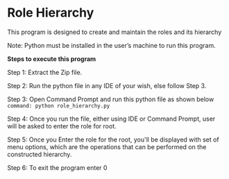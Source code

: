 # Role Hierarchy

This program is designed to create and maintain the roles and its hierarchy

Note: Python must be installed in the user’s machine to run this program.

**Steps to execute this program**


Step 1: Extract the Zip file.  

Step 2: Run the python file in any IDE of your wish, else follow Step 3.  

Step 3: Open Command Prompt and run this python file as shown below  
`command: python role_hierarchy.py`  

Step 4: Once you run the file, either using IDE or Command Prompt, user will be asked to enter the role for root. 

Step 5: Once you Enter the role for the root, you'll be displayed with set of menu options, which are the operations that can be performed on the constructed hierarchy.  

Step 6: To exit the program enter 0  
